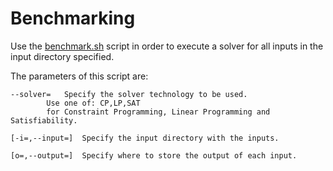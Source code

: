 # Benchmarking

Use the [benchmark.sh](https://github.com/lluisalemanypuig/box-wrapping/blob/master/scripts/benchmark.sh)
script in order to execute a solver for all inputs in the input directory specified.

The parameters of this script are:
	
	--solver=	Specify the solver technology to be used.
			Use one of: CP,LP,SAT
			for Constraint Programming, Linear Programming and Satisfiability.
	
	[-i=,--input=]	Specify the input directory with the inputs.
	
	[o=,--output=]	Specify where to store the output of each input.
	
